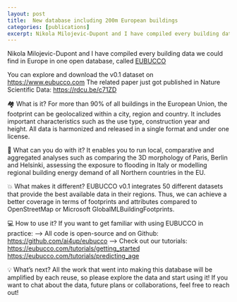 ```yaml
---
layout: post
title:  New database including 200m European buildings
categories: [publications]
excerpt: Nikola Milojevic-Dupont and I have compiled every building data we could find in Europe in one open database, called **EUBUCCO**
---
```


Nikola Milojevic-Dupont and I have compiled every building data we could find in Europe in one open database, called [EUBUCCO](www.eubucco.com)

You can explore and download the v0.1 dataset on https://www.eubucco.com
The related paper just got published in Nature Scientific Data: https://rdcu.be/c71ZD

🏘 What is it?
For more than 90% of all buildings in the European Union, the footprint can be geolocalized within a city, region and country. It includes important characteristics such as the use type, construction year and height. All data is harmonized and released in a single format and under one license.

📝 What can you do with it?
It enables you to run local, comparative and aggregated analyses such as comparing the 3D morphology of Paris, Berlin and Helsinki, assessing the exposure to flooding in Italy or modelling regional building energy demand of all Northern countries in the EU.

💥 What makes it different?
EUBUCCO v0.1 integrates 50 different datasets that provide the best available data in their regions. Thus, we can achieve a better coverage in terms of footprints and attributes compared to OpenStreetMap or Microsoft GlobalMLBuildingFootprints.

💻 How to use it?
If you want to get familiar with using EUBUCCO in practice: 
--> All code is open-source and on Github: https://github.com/ai4up/eubucco
--> Check out our tutorials: 
https://eubucco.com/tutorials/getting_started
https://eubucco.com/tutorials/predicting_age

💡 What’s next?
All the work that went into making this database will be amplified by each reuse, so please explore the data and start using it! If you want to chat about the data, future plans or collaborations, feel free to reach out!


